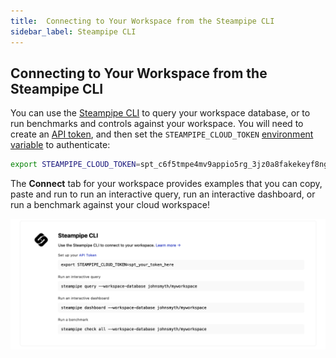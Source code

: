 ```yaml
---
title:  Connecting to Your Workspace from the Steampipe CLI
sidebar_label: Steampipe CLI
---
```

## Connecting to Your Workspace from the Steampipe CLI

You can use the [Steampipe CLI](https://steampipe.io/downloads) to query your workspace database, or to run benchmarks and controls against your workspace.  You will need to create an [API token](/docs/cloud/profile#api-tokens), and then set the `STEAMPIPE_CLOUD_TOKEN` [environment variable](reference/env-vars/overview) to authenticate: 


```bash
export STEAMPIPE_CLOUD_TOKEN=spt_c6f5tmpe4mv9appio5rg_3jz0a8fakekeyf8ng72qr646
```



The **Connect** tab for your workspace provides examples that you can copy, paste and run to run an interactive query, run an interactive dashboard, or run a benchmark against your cloud workspace!


<img src="/images/docs/cloud/int_cli.png" width="600pt"/>
<br />


